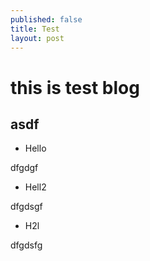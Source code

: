 ```yaml
---
published: false
title: Test
layout: post
---
```

# this is test blog

## asdf

- Hello

dfgdgf

- Hell2

dfgdsgf

- H2l

dfgdsfg
